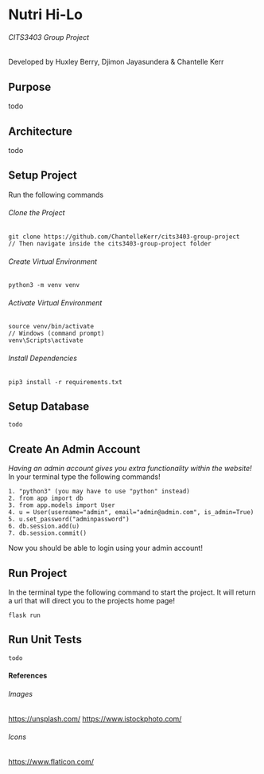 # Nutri Hi-Lo
###### CITS3403 Group Project
Developed by Huxley Berry, Djimon Jayasundera & Chantelle Kerr

## Purpose
todo

## Architecture
todo

## Setup Project

Run the following commands
###### Clone the Project
```
git clone https://github.com/ChantelleKerr/cits3403-group-project
// Then navigate inside the cits3403-group-project folder
```
###### Create Virtual Environment
```
python3 -m venv venv
```
###### Activate Virtual Environment
```
source venv/bin/activate
// Windows (command prompt)
venv\Scripts\activate
```
###### Install Dependencies
```
pip3 install -r requirements.txt
```
## Setup Database
```
todo
```

## Create An Admin Account
*Having an admin account gives you extra functionality within the website!*
In your terminal type the following commands!
```
1. "python3" (you may have to use "python" instead)
2. from app import db
3. from app.models import User
4. u = User(username="admin", email="admin@admin.com", is_admin=True)
5. u.set_password("adminpassword")
6. db.session.add(u)
7. db.session.commit()
```

Now you should be able to login using your admin account!

## Run Project
In the terminal type the following command to start the project. It will return a url that will direct you to the projects home page!
```
flask run
```

## Run Unit Tests
```
todo
```

#### References
###### Images
https://unsplash.com/
https://www.istockphoto.com/
###### Icons
https://www.flaticon.com/


